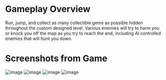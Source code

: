 # Gameplay Overview
Run, jump, and collect as many collectible gems as possible hidden throughout the custom designed level. Various enemies will try to harm you or knock you off the map as you try to reach the end, including AI controlled enemies that will hunt you down.

# Screenshots from Game

![image](https://github.com/user-attachments/assets/8a15571a-a26e-4695-965d-56cf6849e851)
![image](https://github.com/user-attachments/assets/715efb89-d901-474b-9ea2-c0946e513127)
![image](https://github.com/user-attachments/assets/3ede9438-64b4-4e25-8da5-0c96a3cb22f6)
![image](https://github.com/user-attachments/assets/7bf87bbf-872c-4ddc-8543-270395493013)
